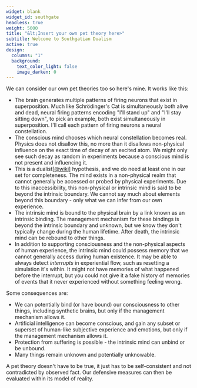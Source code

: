 ```yaml
---
widget: blank
widget_id: southgate
headless: true
weight: 5000
title: "&lt;Insert your own pet theory here>"
subtitle: Welcome to Southgatian Dualism
active: true
design:
  columns: "1"
  background:
    text_color_light: false
    image_darken: 0
---
```


We can consider our own pet theories too so here's mine.  It works like this:

 - The brain generates multiple patterns of firing neurons that exist in superposition.  Much like Schrödinger's Cat is simultaneously both alive and dead, neural firing patterns encoding "I'll stand up" and "I'll stay sitting down", to pick an example, both exist simultaneously in superposition.  I'll call each pattern of firing neurons a neural constellation.
 - The conscious mind chooses which neural constellation becomes real.  Physics does not disallow this, no more than it disallows non-physical influence on the exact time of decay of an excited atom.  We might only see such decay as random in experiments because a conscious mind is not present and influencing it.
 - This is a dualist[\[@wiki\]](https://en.wikipedia.org/wiki/Mind%E2%80%93body_dualism) hypothesis, and we do need at least one in our set for completeness.  The mind exists in a non-physical realm that cannot generally be accessed or probed by physical experiments.  Due to this inaccessibility, this non-physical or intrinsic mind is said to be beyond the intrinsic boundary.  We cannot say much about elements beyond this boundary - only what we can infer from our own experience.
 - The intrinsic mind is bound to the physical brain by a link known as an intrinsic binding.  The management mechanism for these bindings is beyond the intrinsic boundary and unknown, but we know they don't typically change during the human lifetime.  After death, the intrinsic mind can be rebound to other things.
 - In addition to supporting consciousness and the non-physical aspects of human experience, the intrinsic mind could possess memory that we cannot generally access during human existence.  It may be able to always detect *interrupts* in experiential flow, such as resetting a simulation it's within.  It might not have memories of what happened before the interrupt, but you could not give it a fake history of memories of events that it never experienced without something feeling wrong.

Some consequences are:

 - We can potentially bind (or have bound) our consciousness to other things, including synthetic brains, but only if the management mechanism allows it.
 - Artificial intelligence can become conscious, and gain any subset or superset of human-like subjective experience and emotions, but only if the management mechanism allows it.
 - Protection from suffering is possible - the intrinsic mind can unbind or be unbound.
 - Many things remain unknown and potentially unknowable.

A pet theory doesn't have to be true, it just has to be self-consistent and not contradicted by observed fact.  Our defensive measures can then be evaluated within its model of reality.
